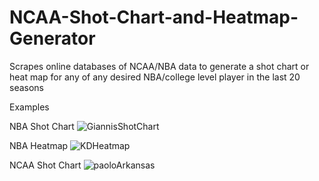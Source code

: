 # NCAA-Shot-Chart-and-Heatmap-Generator
Scrapes online databases of NCAA/NBA data to generate a shot chart or heat map for any of any desired NBA/college level player in the last 20 seasons

Examples

NBA Shot Chart
![GiannisShotChart](https://user-images.githubusercontent.com/105010497/188782633-3fedf84b-8bc9-4926-8a29-78b476327120.png)

NBA Heatmap
![KDHeatmap](https://user-images.githubusercontent.com/105010497/188782451-a233c40b-68af-4d63-a9e8-0d98fa2a831e.png)

NCAA Shot Chart
![paoloArkansas](https://user-images.githubusercontent.com/105010497/188783033-0363c7df-b40c-4bc1-b066-ea64cc742af1.png)
